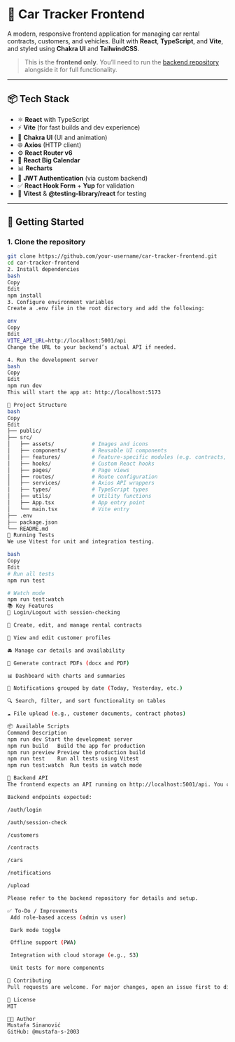 # 🚗 Car Tracker Frontend

A modern, responsive frontend application for managing car rental contracts, customers, and vehicles. Built with **React**, **TypeScript**, and **Vite**, and styled using **Chakra UI** and **TailwindCSS**.

> This is the **frontend only**. You’ll need to run the [backend repository](#backend-api) alongside it for full functionality.

---

## 📦 Tech Stack

- ⚛️ **React** with TypeScript
- ⚡ **Vite** (for fast builds and dev experience)
- 🎨 **Chakra UI** (UI and animation)
- 🌐 **Axios** (HTTP client)
- ⚙️ **React Router v6**
- 📅 **React Big Calendar**
- 📊 **Recharts**
- 🔐 **JWT Authentication** (via custom backend)
- ✅ **React Hook Form** + **Yup** for validation
- 🔬 **Vitest** & **@testing-library/react** for testing

---

## 🚀 Getting Started

### 1. Clone the repository

```bash
git clone https://github.com/your-username/car-tracker-frontend.git
cd car-tracker-frontend
2. Install dependencies
bash
Copy
Edit
npm install
3. Configure environment variables
Create a .env file in the root directory and add the following:

env
Copy
Edit
VITE_API_URL=http://localhost:5001/api
Change the URL to your backend’s actual API if needed.

4. Run the development server
bash
Copy
Edit
npm run dev
This will start the app at: http://localhost:5173

📁 Project Structure
bash
Copy
Edit
├── public/
├── src/
│   ├── assets/            # Images and icons
│   ├── components/        # Reusable UI components
│   ├── features/          # Feature-specific modules (e.g. contracts, customers)
│   ├── hooks/             # Custom React hooks
│   ├── pages/             # Page views
│   ├── routes/            # Route configuration
│   ├── services/          # Axios API wrappers
│   ├── types/             # TypeScript types
│   ├── utils/             # Utility functions
│   ├── App.tsx            # App entry point
│   └── main.tsx           # Vite entry
├── .env
├── package.json
└── README.md
🧪 Running Tests
We use Vitest for unit and integration testing.

bash
Copy
Edit
# Run all tests
npm run test

# Watch mode
npm run test:watch
📚 Key Features
🔐 Login/Logout with session-checking

📄 Create, edit, and manage rental contracts

👤 View and edit customer profiles

🚘 Manage car details and availability

🧾 Generate contract PDFs (docx and PDF)

📊 Dashboard with charts and summaries

🔔 Notifications grouped by date (Today, Yesterday, etc.)

🔍 Search, filter, and sort functionality on tables

☁️ File upload (e.g., customer documents, contract photos)

📦 Available Scripts
Command	Description
npm run dev	Start the development server
npm run build	Build the app for production
npm run preview	Preview the production build
npm run test	Run all tests using Vitest
npm run test:watch	Run tests in watch mode

🔧 Backend API
The frontend expects an API running on http://localhost:5001/api. You can configure this via .env.

Backend endpoints expected:

/auth/login

/auth/session-check

/customers

/contracts

/cars

/notifications

/upload

Please refer to the backend repository for details and setup.

✅ To-Do / Improvements
 Add role-based access (admin vs user)

 Dark mode toggle

 Offline support (PWA)

 Integration with cloud storage (e.g., S3)

 Unit tests for more components

🤝 Contributing
Pull requests are welcome. For major changes, open an issue first to discuss what you’d like to change.

📄 License
MIT

👨‍💻 Author
Mustafa Sinanović
GitHub: @mustafa-s-2003

